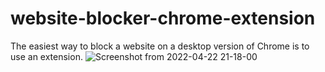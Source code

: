 # website-blocker-chrome-extension
The easiest way to block a website on a desktop version of Chrome is to use an extension.
![Screenshot from 2022-04-22 21-18-00](https://user-images.githubusercontent.com/49247268/164749555-e0833a1c-71a0-4546-b020-319984f0aca3.png)
